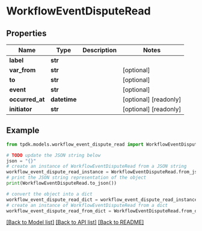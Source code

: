 # WorkflowEventDisputeRead



## Properties

Name | Type | Description | Notes
------------ | ------------- | ------------- | -------------
**label** | **str** |  | 
**var_from** | **str** |  | [optional] 
**to** | **str** |  | [optional] 
**event** | **str** |  | [optional] 
**occurred_at** | **datetime** |  | [optional] [readonly] 
**initiator** | **str** |  | [optional] [readonly] 

## Example

```python
from tpdk.models.workflow_event_dispute_read import WorkflowEventDisputeRead

# TODO update the JSON string below
json = "{}"
# create an instance of WorkflowEventDisputeRead from a JSON string
workflow_event_dispute_read_instance = WorkflowEventDisputeRead.from_json(json)
# print the JSON string representation of the object
print(WorkflowEventDisputeRead.to_json())

# convert the object into a dict
workflow_event_dispute_read_dict = workflow_event_dispute_read_instance.to_dict()
# create an instance of WorkflowEventDisputeRead from a dict
workflow_event_dispute_read_from_dict = WorkflowEventDisputeRead.from_dict(workflow_event_dispute_read_dict)
```
[[Back to Model list]](../README.md#documentation-for-models) [[Back to API list]](../README.md#documentation-for-api-endpoints) [[Back to README]](../README.md)


